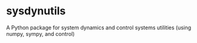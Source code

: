 # sysdynutils
A Python package for system dynamics and control systems utilities (using numpy, sympy, and control)
